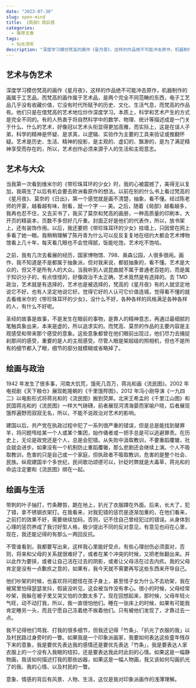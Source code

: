 ```yaml
---
date: "2023-07-30"
slug: open-mind
title: 《局部》观后感
categories:
  - 推荐文章
tags:
  - 似水流年
description: "深度学习模仿梵高的画作《星月夜》，这样的作品绝不可能冲击原作，机器制作的画属于工艺品，而梵高的画作属于艺术品，是两个完全不同范畴的东西，电子工艺品几乎没有收藏价值，它没有时代所赋予的历史、文化、生活气息，而梵高的作品有。"
---
```


## 艺术与伪艺术

深度学习模仿梵高的画作《星月夜》，这样的作品绝不可能冲击原作，机器制作的画属于工艺品，而梵高的画作属于艺术品，是两个完全不同范畴的东西，电子工艺品几乎没有收藏价值，它没有时代所赋予的历史、文化、生活气息，而梵高的作品有。他们只是在借梵高的艺术地位炒作深度学习。本质上，科学和艺术产生的方式是完全不同的。有的人热衷于将自然科学中的数学、物理、统计等描述成是一门关于什么、什么的艺术，好像冠以艺术头衔显得更加高雅，而实际上，这是在误人子弟，科学的精神是怀疑、是求真，以逻辑、实验作为主要的工具来验证或推翻怀疑。艺术是历史、生活、精神的投影，是主观的、虚幻的、飘渺的，是为了满足精神享受而存在的，所以，艺术创作必须来源于人的生活和主观意志。

## 艺术与大众

当我第一次看到维米尔的《带珍珠耳环的少女》时，我的心被震撼了，美得无以复加，我萌生了以后有机会要去欧洲看原作的想法。以前在别的什么书上看过梵高的《星月夜》、莫奈的《日出》，第一个感觉就是画不清楚，抽象，看不懂。经过陈老师的开蒙，越看越有味，耐看，就一个字 --- 美。之后，随着《局部》越看越多，我再也忍不住，又去买书了，我买了莫奈和梵高的画册，一种高质量的印刷本，大开页的精装本，页数不多但好几斤重。封面正好是他们的代表作，所以，放书架上，还有装饰作用。以后，我还要把《带珍珠耳环的少女》挂墙上，只因曾在网上多看了她一眼。我稍稍理解了陈丹青为什么可以反反复复地在纽约大都会艺术博物馆看上几十年，每天看几眼也不会觉得腻，饭能吃饱，艺术吃不饱哈。

之前，我有几次去看展的经历，国家博物馆、798、奥森公园，人很多很闹。画作，我不知道是不是都属于抽象派，但对我来说，都挺抽象的，看不懂。艺术是大众的，但又不是所有人的大众。当我听到人说昆曲就不属于普通老百姓的，而是属于知识分子的，有点怪怪的，好像政治不太正确，艺术竟然是有选择的。去 TMD 政治，艺术就是有选择的，艺术也是被选择的，梵高的《星月夜》有的人就坚定地说它不好，也有人坚定地说它好。觉得它好的人认可它价值连城，觉得看不懂的就去看维米尔的《带珍珠耳环的少女》，没什么不好，各种各样的风格满足各种各样的人，有什么不好呢。

圣经的故事是故事，不是发生在眼前的事物，是靠人的精神意志，再通过最细腻的笔触具象出来，本来是虚的，所以追求实的。而梵高、莫奈的作品的主要内容是主观感受和带来那个感受的意象。这些意象都曾在他们眼前出现过，他们尽力去捕捉刹那间的感受，重要的是人的主观感受。尽管人眼是架超级的照相机，但也不是所有的细节都入了眼，细节的部分就模糊或省略掉了。

## 绘画与政治

1942 年发生了很多事，河南大饥荒，饿死几百万，蒋兆和画《流民图》。2002 年电视剧《天下粮仓》展现乾隆朝的《千里饿殍图》，2012 年冯小刚导演《一九四二》以电影形式将蒋兆和的《流民图》搬到荧屏。北宋王希孟的《千里江山图》和民国蒋兆和的《流民图》一样大气磅礴，前者展现河清海晏而家喻户晓，后者展现饿殍遍野而寂寂无名，所以，不能不说政治对艺术的影响。

建国以后，共产党在执政过程中犯了一系列很严重的错误，但是总是能找到替罪羊，将问题甩给某一个人或某个集团，始作俑者或一把手总是可以逃避罪责。在历史上，无论是政党还是个人，总是会犯错。从失败中汲取教训，不要重蹈覆辙，社会就会进步。如果没有一个机制防止重蹈覆辙，那么悲剧还会继续上演。个人不吸取教训，危害的只是自己或一个家庭，但执政者不吸取教训，危害的是整个社会、民族。纵观建国半个多世纪，民间歌功颂德可以，针砭时弊就是大毒草，蒋兆和的命运注定要和《流民图》绑在一起。

## 绘画与生活

带刺的叶子抽打，竹条鞭笞，跪在地上，扒光了衣服蹲在外面。后来，长大了，犯了错，拿不锈钢衣架打。在我看来，对我犯错的惩罚是逐渐加重的，在他们看来，之前打的效果不好，需要继续加码，否则，记不住自己曾经犯过的错误。从身体到心理的惩罚养成了我讨好型人格，极少提出不同的反对意见，有意见也闷在心里，现在，我还能记得的有那么一两回反抗。

不管谁看到，我都要写出来，这样我心里能好受点，有些心理创伤必须面对，否则，将来和父母的关系就很难好了，或者在某个冲突的时候，又把老账翻出来。并以此作为要挟，或者让自己活在过去的阴影，或者让父母活在过去内疚。我的父母肯定是没有一点歉疚之意的，如果有，我今天就不需要再写这些东西来开导自己。

他们吵架的时候，也喜欢将问题怪在孩子身上，甚至怪子女为什么不去劝架，我在被窝里怕得瑟瑟发抖，假装没听见，这会被当作没有孝心。很小的时候，父母经常吵架，我躲在被子里又哭又怕的次数太多了。现在回想起来，那时候，父母年轻火气旺，动不动打我，所以，我一直很怕他们。睡在一张床上的时候，如果有可能我肯定睡另一头，而且宁愿自己冻着绝不挨着他们。只有被他们发现了，才靠过去一点。

我不记得他们骂我、打我的很多细节，但我还记得「竹条」、「扒光了衣服的我」以及村民路过身旁时的一瞥。如果我是一个印象派画家，我要如何表达这些童年残存下来的意象，我是要优先表达我的感情还是要优先表达「竹条」，我是要表达人家衣服上的一个没有入我眼的纽扣，还是要表达我此时此刻的心情。如果这是一幅静物画，我该如何描述打我的那些凶器，如果这是一幅人物画，我又该如何勾画扒光了的我、我的心情、以及村民的一瞥。

意象、情感的背后有风景、人物、生活，这仅是我对印象派画作的浅薄理解。
